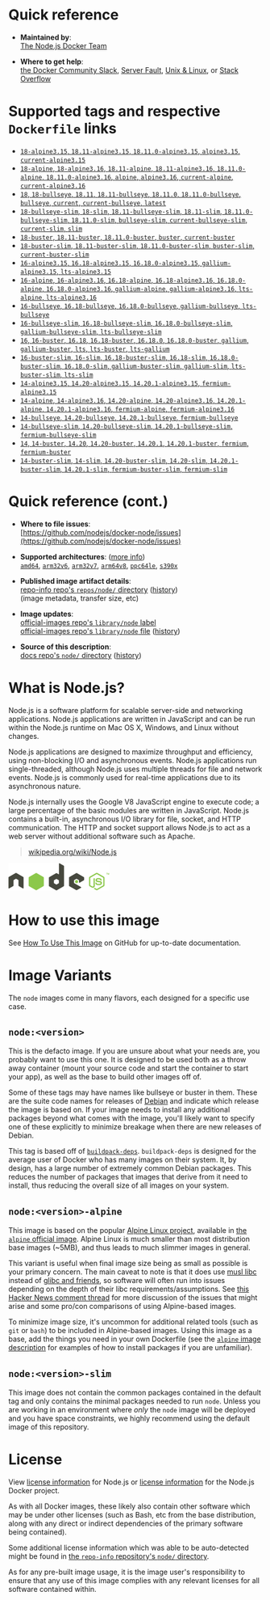 <!--

********************************************************************************

WARNING:

    DO NOT EDIT "node/README.md"

    IT IS AUTO-GENERATED

    (from the other files in "node/" combined with a set of templates)

********************************************************************************

-->

# Quick reference

-	**Maintained by**:  
	[The Node.js Docker Team](https://github.com/nodejs/docker-node)

-	**Where to get help**:  
	[the Docker Community Slack](https://dockr.ly/slack), [Server Fault](https://serverfault.com/help/on-topic), [Unix & Linux](https://unix.stackexchange.com/help/on-topic), or [Stack Overflow](https://stackoverflow.com/help/on-topic)

# Supported tags and respective `Dockerfile` links

-	[`18-alpine3.15`, `18.11-alpine3.15`, `18.11.0-alpine3.15`, `alpine3.15`, `current-alpine3.15`](https://github.com/nodejs/docker-node/blob/fdc0fd95b4a15af643d17508443f80ff6ec17433/18/alpine3.15/Dockerfile)
-	[`18-alpine`, `18-alpine3.16`, `18.11-alpine`, `18.11-alpine3.16`, `18.11.0-alpine`, `18.11.0-alpine3.16`, `alpine`, `alpine3.16`, `current-alpine`, `current-alpine3.16`](https://github.com/nodejs/docker-node/blob/fdc0fd95b4a15af643d17508443f80ff6ec17433/18/alpine3.16/Dockerfile)
-	[`18`, `18-bullseye`, `18.11`, `18.11-bullseye`, `18.11.0`, `18.11.0-bullseye`, `bullseye`, `current`, `current-bullseye`, `latest`](https://github.com/nodejs/docker-node/blob/fdc0fd95b4a15af643d17508443f80ff6ec17433/18/bullseye/Dockerfile)
-	[`18-bullseye-slim`, `18-slim`, `18.11-bullseye-slim`, `18.11-slim`, `18.11.0-bullseye-slim`, `18.11.0-slim`, `bullseye-slim`, `current-bullseye-slim`, `current-slim`, `slim`](https://github.com/nodejs/docker-node/blob/fdc0fd95b4a15af643d17508443f80ff6ec17433/18/bullseye-slim/Dockerfile)
-	[`18-buster`, `18.11-buster`, `18.11.0-buster`, `buster`, `current-buster`](https://github.com/nodejs/docker-node/blob/fdc0fd95b4a15af643d17508443f80ff6ec17433/18/buster/Dockerfile)
-	[`18-buster-slim`, `18.11-buster-slim`, `18.11.0-buster-slim`, `buster-slim`, `current-buster-slim`](https://github.com/nodejs/docker-node/blob/fdc0fd95b4a15af643d17508443f80ff6ec17433/18/buster-slim/Dockerfile)
-	[`16-alpine3.15`, `16.18-alpine3.15`, `16.18.0-alpine3.15`, `gallium-alpine3.15`, `lts-alpine3.15`](https://github.com/nodejs/docker-node/blob/8edd510a1b2f64330fd7b865afd12d88c3c21679/16/alpine3.15/Dockerfile)
-	[`16-alpine`, `16-alpine3.16`, `16.18-alpine`, `16.18-alpine3.16`, `16.18.0-alpine`, `16.18.0-alpine3.16`, `gallium-alpine`, `gallium-alpine3.16`, `lts-alpine`, `lts-alpine3.16`](https://github.com/nodejs/docker-node/blob/8edd510a1b2f64330fd7b865afd12d88c3c21679/16/alpine3.16/Dockerfile)
-	[`16-bullseye`, `16.18-bullseye`, `16.18.0-bullseye`, `gallium-bullseye`, `lts-bullseye`](https://github.com/nodejs/docker-node/blob/8edd510a1b2f64330fd7b865afd12d88c3c21679/16/bullseye/Dockerfile)
-	[`16-bullseye-slim`, `16.18-bullseye-slim`, `16.18.0-bullseye-slim`, `gallium-bullseye-slim`, `lts-bullseye-slim`](https://github.com/nodejs/docker-node/blob/8edd510a1b2f64330fd7b865afd12d88c3c21679/16/bullseye-slim/Dockerfile)
-	[`16`, `16-buster`, `16.18`, `16.18-buster`, `16.18.0`, `16.18.0-buster`, `gallium`, `gallium-buster`, `lts`, `lts-buster`, `lts-gallium`](https://github.com/nodejs/docker-node/blob/8edd510a1b2f64330fd7b865afd12d88c3c21679/16/buster/Dockerfile)
-	[`16-buster-slim`, `16-slim`, `16.18-buster-slim`, `16.18-slim`, `16.18.0-buster-slim`, `16.18.0-slim`, `gallium-buster-slim`, `gallium-slim`, `lts-buster-slim`, `lts-slim`](https://github.com/nodejs/docker-node/blob/8edd510a1b2f64330fd7b865afd12d88c3c21679/16/buster-slim/Dockerfile)
-	[`14-alpine3.15`, `14.20-alpine3.15`, `14.20.1-alpine3.15`, `fermium-alpine3.15`](https://github.com/nodejs/docker-node/blob/c97bb67fb82bb10fd199cb4c4e57b3ab43605a9c/14/alpine3.15/Dockerfile)
-	[`14-alpine`, `14-alpine3.16`, `14.20-alpine`, `14.20-alpine3.16`, `14.20.1-alpine`, `14.20.1-alpine3.16`, `fermium-alpine`, `fermium-alpine3.16`](https://github.com/nodejs/docker-node/blob/c97bb67fb82bb10fd199cb4c4e57b3ab43605a9c/14/alpine3.16/Dockerfile)
-	[`14-bullseye`, `14.20-bullseye`, `14.20.1-bullseye`, `fermium-bullseye`](https://github.com/nodejs/docker-node/blob/c97bb67fb82bb10fd199cb4c4e57b3ab43605a9c/14/bullseye/Dockerfile)
-	[`14-bullseye-slim`, `14.20-bullseye-slim`, `14.20.1-bullseye-slim`, `fermium-bullseye-slim`](https://github.com/nodejs/docker-node/blob/c97bb67fb82bb10fd199cb4c4e57b3ab43605a9c/14/bullseye-slim/Dockerfile)
-	[`14`, `14-buster`, `14.20`, `14.20-buster`, `14.20.1`, `14.20.1-buster`, `fermium`, `fermium-buster`](https://github.com/nodejs/docker-node/blob/c97bb67fb82bb10fd199cb4c4e57b3ab43605a9c/14/buster/Dockerfile)
-	[`14-buster-slim`, `14-slim`, `14.20-buster-slim`, `14.20-slim`, `14.20.1-buster-slim`, `14.20.1-slim`, `fermium-buster-slim`, `fermium-slim`](https://github.com/nodejs/docker-node/blob/c97bb67fb82bb10fd199cb4c4e57b3ab43605a9c/14/buster-slim/Dockerfile)

# Quick reference (cont.)

-	**Where to file issues**:  
	[https://github.com/nodejs/docker-node/issues](https://github.com/nodejs/docker-node/issues)

-	**Supported architectures**: ([more info](https://github.com/docker-library/official-images#architectures-other-than-amd64))  
	[`amd64`](https://hub.docker.com/r/amd64/node/), [`arm32v6`](https://hub.docker.com/r/arm32v6/node/), [`arm32v7`](https://hub.docker.com/r/arm32v7/node/), [`arm64v8`](https://hub.docker.com/r/arm64v8/node/), [`ppc64le`](https://hub.docker.com/r/ppc64le/node/), [`s390x`](https://hub.docker.com/r/s390x/node/)

-	**Published image artifact details**:  
	[repo-info repo's `repos/node/` directory](https://github.com/docker-library/repo-info/blob/master/repos/node) ([history](https://github.com/docker-library/repo-info/commits/master/repos/node))  
	(image metadata, transfer size, etc)

-	**Image updates**:  
	[official-images repo's `library/node` label](https://github.com/docker-library/official-images/issues?q=label%3Alibrary%2Fnode)  
	[official-images repo's `library/node` file](https://github.com/docker-library/official-images/blob/master/library/node) ([history](https://github.com/docker-library/official-images/commits/master/library/node))

-	**Source of this description**:  
	[docs repo's `node/` directory](https://github.com/docker-library/docs/tree/master/node) ([history](https://github.com/docker-library/docs/commits/master/node))

# What is Node.js?

Node.js is a software platform for scalable server-side and networking applications. Node.js applications are written in JavaScript and can be run within the Node.js runtime on Mac OS X, Windows, and Linux without changes.

Node.js applications are designed to maximize throughput and efficiency, using non-blocking I/O and asynchronous events. Node.js applications run single-threaded, although Node.js uses multiple threads for file and network events. Node.js is commonly used for real-time applications due to its asynchronous nature.

Node.js internally uses the Google V8 JavaScript engine to execute code; a large percentage of the basic modules are written in JavaScript. Node.js contains a built-in, asynchronous I/O library for file, socket, and HTTP communication. The HTTP and socket support allows Node.js to act as a web server without additional software such as Apache.

> [wikipedia.org/wiki/Node.js](https://en.wikipedia.org/wiki/Node.js)

![logo](https://raw.githubusercontent.com/docker-library/docs/01c12653951b2fe592c1f93a13b4e289ada0e3a1/node/logo.png)

# How to use this image

See [How To Use This Image](https://github.com/nodejs/docker-node/blob/master/README.md#how-to-use-this-image) on GitHub for up-to-date documentation.

# Image Variants

The `node` images come in many flavors, each designed for a specific use case.

## `node:<version>`

This is the defacto image. If you are unsure about what your needs are, you probably want to use this one. It is designed to be used both as a throw away container (mount your source code and start the container to start your app), as well as the base to build other images off of.

Some of these tags may have names like bullseye or buster in them. These are the suite code names for releases of [Debian](https://wiki.debian.org/DebianReleases) and indicate which release the image is based on. If your image needs to install any additional packages beyond what comes with the image, you'll likely want to specify one of these explicitly to minimize breakage when there are new releases of Debian.

This tag is based off of [`buildpack-deps`](https://hub.docker.com/_/buildpack-deps/). `buildpack-deps` is designed for the average user of Docker who has many images on their system. It, by design, has a large number of extremely common Debian packages. This reduces the number of packages that images that derive from it need to install, thus reducing the overall size of all images on your system.

## `node:<version>-alpine`

This image is based on the popular [Alpine Linux project](https://alpinelinux.org), available in [the `alpine` official image](https://hub.docker.com/_/alpine). Alpine Linux is much smaller than most distribution base images (~5MB), and thus leads to much slimmer images in general.

This variant is useful when final image size being as small as possible is your primary concern. The main caveat to note is that it does use [musl libc](https://musl.libc.org) instead of [glibc and friends](https://www.etalabs.net/compare_libcs.html), so software will often run into issues depending on the depth of their libc requirements/assumptions. See [this Hacker News comment thread](https://news.ycombinator.com/item?id=10782897) for more discussion of the issues that might arise and some pro/con comparisons of using Alpine-based images.

To minimize image size, it's uncommon for additional related tools (such as `git` or `bash`) to be included in Alpine-based images. Using this image as a base, add the things you need in your own Dockerfile (see the [`alpine` image description](https://hub.docker.com/_/alpine/) for examples of how to install packages if you are unfamiliar).

## `node:<version>-slim`

This image does not contain the common packages contained in the default tag and only contains the minimal packages needed to run `node`. Unless you are working in an environment where *only* the `node` image will be deployed and you have space constraints, we highly recommend using the default image of this repository.

# License

View [license information](https://github.com/nodejs/node/blob/master/LICENSE) for Node.js or [license information](https://github.com/nodejs/docker-node/blob/master/LICENSE) for the Node.js Docker project.

As with all Docker images, these likely also contain other software which may be under other licenses (such as Bash, etc from the base distribution, along with any direct or indirect dependencies of the primary software being contained).

Some additional license information which was able to be auto-detected might be found in [the `repo-info` repository's `node/` directory](https://github.com/docker-library/repo-info/tree/master/repos/node).

As for any pre-built image usage, it is the image user's responsibility to ensure that any use of this image complies with any relevant licenses for all software contained within.
